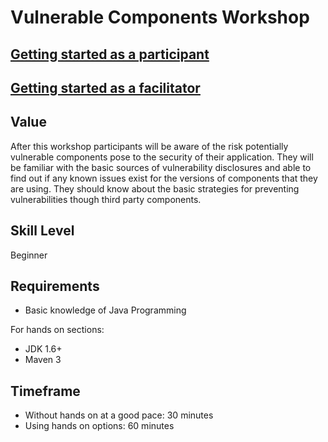 # Vulnerable Components Workshop

## [Getting started as a participant](README-participant.md)

## [Getting started as a facilitator](README-facilitator.md)

## Value

After this workshop participants will be aware of the risk potentially
vulnerable components pose to the security of their application. They
will be familiar with the basic sources of vulnerability disclosures
and able to find out if any known issues exist for the versions of
components that they are using. They should know about the basic
strategies for preventing vulnerabilities though third party
components.

## Skill Level
Beginner

## Requirements
* Basic knowledge of Java Programming

For hands on sections:
* JDK 1.6+
* Maven 3

## Timeframe
* Without hands on at a good pace: 30 minutes
* Using hands on options: 60 minutes
